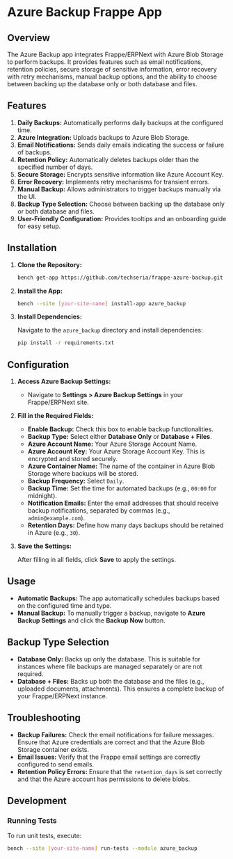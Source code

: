# Azure Backup Frappe App

## Overview

The Azure Backup app integrates Frappe/ERPNext with Azure Blob Storage to perform backups. It provides features such as email notifications, retention policies, secure storage of sensitive information, error recovery with retry mechanisms, manual backup options, and the ability to choose between backing up the database only or both database and files.

## Features

1. **Daily Backups:** Automatically performs daily backups at the configured time.
2. **Azure Integration:** Uploads backups to Azure Blob Storage.
3. **Email Notifications:** Sends daily emails indicating the success or failure of backups.
4. **Retention Policy:** Automatically deletes backups older than the specified number of days.
5. **Secure Storage:** Encrypts sensitive information like Azure Account Key.
6. **Error Recovery:** Implements retry mechanisms for transient errors.
7. **Manual Backup:** Allows administrators to trigger backups manually via the UI.
8. **Backup Type Selection:** Choose between backing up the database only or both database and files.
9. **User-Friendly Configuration:** Provides tooltips and an onboarding guide for easy setup.

## Installation

1. **Clone the Repository:**

    ```bash
    bench get-app https://github.com/techseria/frappe-azure-backup.git
    ```

2. **Install the App:**

    ```bash
    bench --site [your-site-name] install-app azure_backup
    ```

3. **Install Dependencies:**

    Navigate to the `azure_backup` directory and install dependencies:

    ```bash
    pip install -r requirements.txt
    ```

## Configuration

1. **Access Azure Backup Settings:**

    - Navigate to **Settings > Azure Backup Settings** in your Frappe/ERPNext site.

2. **Fill in the Required Fields:**

    - **Enable Backup:** Check this box to enable backup functionalities.
    - **Backup Type:** Select either **Database Only** or **Database + Files**.
    - **Azure Account Name:** Your Azure Storage Account Name.
    - **Azure Account Key:** Your Azure Storage Account Key. This is encrypted and stored securely.
    - **Azure Container Name:** The name of the container in Azure Blob Storage where backups will be stored.
    - **Backup Frequency:** Select `Daily`.
    - **Backup Time:** Set the time for automated backups (e.g., `00:00` for midnight).
    - **Notification Emails:** Enter the email addresses that should receive backup notifications, separated by commas (e.g., `admin@example.com`).
    - **Retention Days:** Define how many days backups should be retained in Azure (e.g., `30`).

3. **Save the Settings:**

    After filling in all fields, click **Save** to apply the settings.

## Usage

- **Automatic Backups:** The app automatically schedules backups based on the configured time and type.
- **Manual Backup:** To manually trigger a backup, navigate to **Azure Backup Settings** and click the **Backup Now** button.

## Backup Type Selection

- **Database Only:** Backs up only the database. This is suitable for instances where file backups are managed separately or are not required.
- **Database + Files:** Backs up both the database and the files (e.g., uploaded documents, attachments). This ensures a complete backup of your Frappe/ERPNext instance.

## Troubleshooting

- **Backup Failures:** Check the email notifications for failure messages. Ensure that Azure credentials are correct and that the Azure Blob Storage container exists.
- **Email Issues:** Verify that the Frappe email settings are correctly configured to send emails.
- **Retention Policy Errors:** Ensure that the `retention_days` is set correctly and that the Azure account has permissions to delete blobs.

## Development

### Running Tests

To run unit tests, execute:

```bash
bench --site [your-site-name] run-tests --module azure_backup